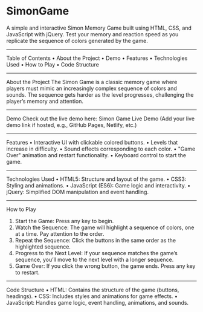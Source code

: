 # SimonGame
A simple and interactive Simon Memory Game built using HTML, CSS, and JavaScript with jQuery. Test your memory and reaction speed as you replicate the sequence of colors generated by the game.
________________________________________
Table of Contents
•	About the Project
•	Demo
•	Features
•	Technologies Used
•	How to Play
•	Code Structure
________________________________________
About the Project
The Simon Game is a classic memory game where players must mimic an increasingly complex sequence of colors and sounds. The sequence gets harder as the level progresses, challenging the player’s memory and attention.
________________________________________
Demo
Check out the live demo here: Simon Game Live Demo
(Add your live demo link if hosted, e.g., GitHub Pages, Netlify, etc.)
________________________________________
Features
•	Interactive UI with clickable colored buttons.
•	Levels that increase in difficulty.
•	Sound effects corresponding to each color.
•	"Game Over" animation and restart functionality.
•	Keyboard control to start the game.
________________________________________
Technologies Used
•	HTML5: Structure and layout of the game.
•	CSS3: Styling and animations.
•	JavaScript (ES6): Game logic and interactivity.
•	jQuery: Simplified DOM manipulation and event handling.
________________________________________
How to Play
1.	Start the Game: 
	Press any key to begin.
2.	Watch the Sequence: 
	The game will highlight a sequence of colors, one at a time. Pay attention to the order.
3.	Repeat the Sequence: 
	Click the buttons in the same order as the highlighted sequence.
4.	Progress to the Next Level: 
	If your sequence matches the game’s sequence, you’ll move to the next level with a longer sequence.
5.	Game Over: 
	If you click the wrong button, the game ends. Press any key to restart.
________________________________________
Code Structure
•	HTML: 
	Contains the structure of the game (buttons, headings).
•	CSS: 
	Includes styles and animations for game effects.
•	JavaScript: 
	Handles game logic, event handling, animations, and sounds.

